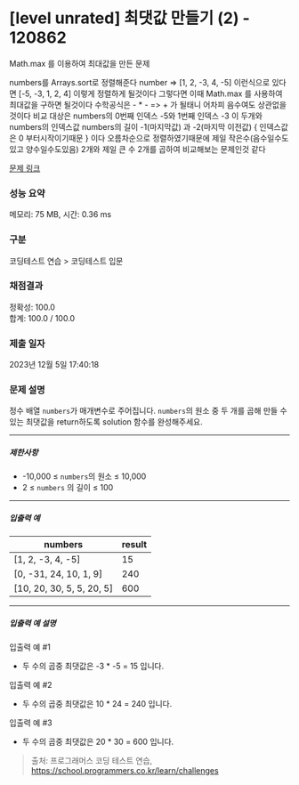 # [level unrated] 최댓값 만들기 (2) - 120862 

Math.max 를 이용하여 최대값을 만든 문제

numbers를 Arrays.sort로 정렬해준다 
number => [1, 2, -3, 4, -5] 이런식으로 있다면 [-5, -3, 1, 2, 4] 이렇게 정렬하게 될것이다
그렇다면 이때 Math.max 를 사용하여 최대값을 구하면 될것이다 
수학공식은 - * - => + 가 될태니 어차피 음수여도 상관없을것이다 
비교 대상은 numbers의 0번째 인덱스 -5와 1번째 인덱스 -3 이 두개와 numbers의 인덱스값 numbers의 길이 -1(마지막값) 과 -2(마지막 이전값) { 인덱스값은 0 부터시작이기때문 } 이다
오름차순으로 정렬하였기때문에 제일 작은수(음수일수도 있고 양수일수도있음) 2개와 제일 큰 수 2개를 곱하여 비교해보는 문제인것 같다 


[문제 링크](https://school.programmers.co.kr/learn/courses/30/lessons/120862) 

### 성능 요약

메모리: 75 MB, 시간: 0.36 ms

### 구분

코딩테스트 연습 > 코딩테스트 입문

### 채점결과

정확성: 100.0<br/>합계: 100.0 / 100.0

### 제출 일자

2023년 12월 5일 17:40:18

### 문제 설명

<p>정수 배열 <code>numbers</code>가 매개변수로 주어집니다. <code>numbers</code>의 원소 중 두 개를 곱해 만들 수 있는 최댓값을 return하도록 solution 함수를 완성해주세요.</p>

<hr>

<h5>제한사항</h5>

<ul>
<li>-10,000 ≤ <code>numbers</code>의 원소 ≤ 10,000</li>
<li>2 ≤ <code>numbers</code> 의 길이 ≤ 100</li>
</ul>

<hr>

<h5>입출력 예</h5>
<table class="table">
        <thead><tr>
<th>numbers</th>
<th>result</th>
</tr>
</thead>
        <tbody><tr>
<td>[1, 2, -3, 4, -5]</td>
<td>15</td>
</tr>
<tr>
<td>[0, -31, 24, 10, 1, 9]</td>
<td>240</td>
</tr>
<tr>
<td>[10, 20, 30, 5, 5, 20, 5]</td>
<td>600</td>
</tr>
</tbody>
      </table>
<hr>

<h5>입출력 예 설명</h5>

<p>입출력 예 #1</p>

<ul>
<li>두 수의 곱중 최댓값은 -3 * -5 = 15 입니다.</li>
</ul>

<p>입출력 예 #2</p>

<ul>
<li>두 수의 곱중 최댓값은 10 * 24 = 240 입니다.</li>
</ul>

<p>입출력 예 #3</p>

<ul>
<li>두 수의 곱중 최댓값은 20 * 30 = 600 입니다.</li>
</ul>


> 출처: 프로그래머스 코딩 테스트 연습, https://school.programmers.co.kr/learn/challenges
